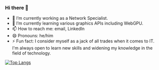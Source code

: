 ### Hi there 👋
- 🔭 I’m currently working as a Network Specialist.
- 🌱 I’m currently learning various graphics APIs including WebGPU.
- 📫 How to reach me: email, LinkedIn
- 😄 Pronouns: he/him
- ⚡ Fun fact: I consider myself as a jack of all trades when it comes to IT. I'm always open to learn new skills and widening my knowledge in the field of technology.

[![Top Langs](https://github-readme-stats.vercel.app/api/top-langs/?username=anteroul&layout=compact&theme=merko&langs_count=10)](https://github.com/anuraghazra/github-readme-stats)
